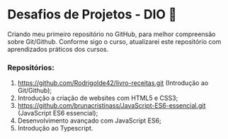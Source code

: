 # Desafios de Projetos - DIO 🚶

Criando meu primeiro repositório no GitHub, para melhor compreensão sobre Git/Github.
Conforme sigo o curso, atualizarei este repositório com aprendizados práticos dos cursos.

### Repositórios:

1. https://github.com/RodrigoIde42/livro-receitas.git (Introdução ao Git/Github);
2. Introdução a criação de websites com HTML5 e CSS3;
3. https://github.com/brunacristinass/JavaScript-ES6-essencial.git (JavaScript ES6 essencial);
4. Desenvolvimento avançado com JavaScript ES6;
5. Introdução ao Typescript.
